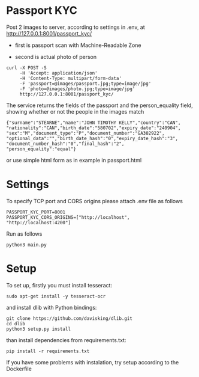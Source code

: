 # Passport KYC 

Post 2 images to server, according to settings in .env, at http://127.0.0.1:8001/passport_kyc/ 

 - first is passport scan with Machine-Readable Zone 
 
 - second is actual photo of person 

```
curl -X POST -S 
	 -H 'Accept: application/json' 
	 -H 'Content-Type: multipart/form-data' 
	 -F 'passport=@images/passport.jpg;type=image/jpg' 
	 -F 'photo=@images/photo.jpg;type=image/jpg' 
	 http://127.0.0.1:8001/passport_kyc/
```

The service returns the fields of the passport and the person_equality field, showing whether or not the people in the images match

```
{"surname":"STEARNE","name":"JOHN TIMOTHY KELLY","country":"CAN",
"nationality":"CAN","birth_date":"580702","expiry_date":"240904",
"sex":"M","document_type":"P","document_number":"GA302922",
"optional_data":"","birth_date_hash":"0","expiry_date_hash":"3",
"document_number_hash":"0","final_hash":"2",
"person_equality":"equal"}
```

or use simple html form as in example in passport.html 

# Settings
To specify TCP port and CORS origins please attach .env file as follows

```
PASSPORT_KYC_PORT=8001
PASSPORT_KYC_CORS_ORIGINS=["http://localhost", "http://localhost:4200"]
```

Run as follows

```
python3 main.py
```

# Setup 
To set up, firstly you must install tesseract:

```
sudo apt-get install -y tesseract-ocr
```
and install dlib with Python bindings:

```
git clone https://github.com/davisking/dlib.git
cd dlib
python3 setup.py install
```
than install dependencies from requirements.txt:

```
pip install -r requirements.txt
```
If you have some problems with instalation, try setup according to the Dockerfile

